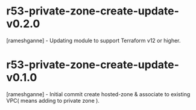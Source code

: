# r53-private-zone-create-update-v0.2.0
[rameshganne] - Updating module to support Terraform v12 or higher.
# r53-private-zone-create-update-v0.1.0
[rameshganne] - Initial commit create hosted-zone & associate to existing VPC( means adding to private zone ).